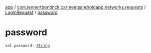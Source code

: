 [app](../../index.md) / [com.lennertbontinck.carmeetsandroidapp.networks.requests](../index.md) / [LoginRequest](index.md) / [password](./password.md)

# password

`val password: `[`String`](https://kotlinlang.org/api/latest/jvm/stdlib/kotlin/-string/index.html)